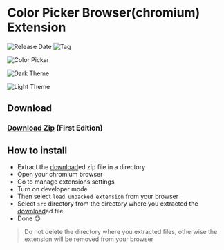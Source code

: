 # Color Picker Browser(chromium) Extension

![Release Date](https://img.shields.io/github/release-date/codeabinash/color-picker?color=limegreen)
![Tag](https://img.shields.io/github/tag/codeabinash/color-picker?color=limegreen)

![Color Picker](https://codeabinash.github.io/color-picker/images/logo-l.jpg)

![Dark Theme](https://codeantu.github.io/color-picker-extension/Images/dark.png)

![Light Theme](https://codeantu.github.io/color-picker-extension/Images/dark.png)

## Download

### [Download Zip](https://github.com/codeAntu/color-picker-extension/releases/download/v1.0.0/dist.zip) (First Edition)

## How to install

- Extract the [download](https://github.com/codeAntu/color-picker-extension/releases/download/v1.0.0/dist.zip)ed zip file in a directory
- Open your chromium browser
- Go to manage extensions settings
- Turn on developer mode
- Then select `load unpacked extension` from your browser
- Select `src` directory from the directory where you extracted the [download](https://github.com/codeAntu/color-picker-extension/releases/download/v1.0.0/dist.zip)ed file
- Done 😊

> Do not delete the directory where you extracted files, otherwise the extension will be removed from your browser
